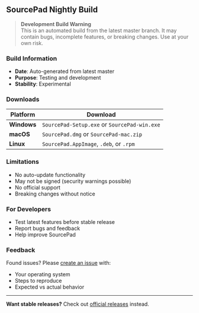 ## SourcePad Nightly Build

> **Development Build Warning**  
> This is an automated build from the latest master branch. It may contain bugs, incomplete features, or breaking changes. Use at your own risk.

### Build Information
- **Date**: Auto-generated from latest master
- **Purpose**: Testing and development
- **Stability**: Experimental

### Downloads

| Platform | Download |
|----------|----------|
| **Windows** | `SourcePad-Setup.exe` or `SourcePad-win.exe` |
| **macOS** | `SourcePad.dmg` or `SourcePad-mac.zip` |
| **Linux** | `SourcePad.AppImage`, `.deb`, or `.rpm` |

### Limitations
- No auto-update functionality
- May not be signed (security warnings possible)
- No official support
- Breaking changes without notice

### For Developers
- Test latest features before stable release
- Report bugs and feedback
- Help improve SourcePad

### Feedback
Found issues? Please [create an issue](https://github.com/ShiftyX1/sourcepad/issues) with:
- Your operating system
- Steps to reproduce
- Expected vs actual behavior

---

**Want stable releases?** Check out [official releases](https://github.com/ShiftyX1/sourcepad/releases) instead.
